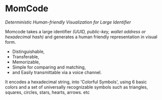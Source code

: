 # MomCode
_Deterministic Human-friendly Visualization for Large Identifier_

Momcode takes a large identifier _(UUID, public-key, wallet address or hexadecimal hash)_ and generates a human friendly representation in visual form.  
* Distinguishable,
* Transferable,
* Memorizable,
* Simple for comparing and matching,
* and Easily transmittable via a voice channel.

It encodes a hexadecimal string, into 'Colorful Symbols', using 6 basic colors and a set of universally recognizable symbols such as triangles, squares, circles, stars, hearts, arrows. etc
